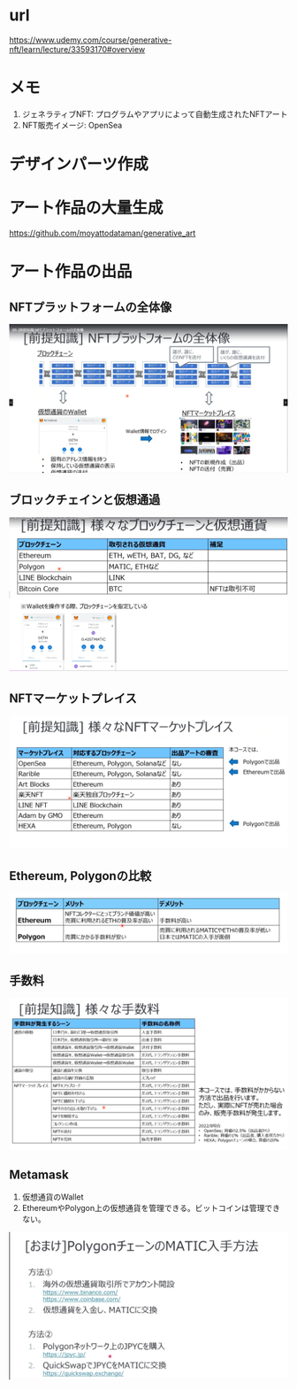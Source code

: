 # url
https://www.udemy.com/course/generative-nft/learn/lecture/33593170#overview

# メモ
1. ジェネラティブNFT: プログラムやアプリによって自動生成されたNFTアート
2. NFT販売イメージ: OpenSea

# デザインパーツ作成

# アート作品の大量生成
https://github.com/moyattodataman/generative_art

# アート作品の出品
## NFTプラットフォームの全体像
![img.png](img.png)
   
   
## ブロックチェインと仮想通過
![img_1.png](img_1.png)
   

## NFTマーケットプレイス
![img_2.png](img_2.png)

## Ethereum, Polygonの比較

![img_3.png](img_3.png)

## 手数料
![img_4.png](img_4.png)

## Metamask
1. 仮想通貨のWallet
2. EthereumやPolygon上の仮想通貨を管理できる。ビットコインは管理できない。

![img_5.png](img_5.png)

